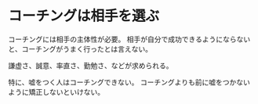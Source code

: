 # コーチングは相手を選ぶ

コーチングには相手の主体性が必要。
相手が自分で成功できるようにならないと、コーチングがうまく行ったとは言えない。

謙虚さ、誠意、率直さ、勤勉さ、などが求められる。

特に、嘘をつく人はコーチングできない。
コーチングよりも前に嘘をつかないように矯正しないといけない。
